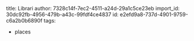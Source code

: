 title: Librari
author: 7328c14f-7ec2-4511-a24d-29a1c5ce23eb
import_id: 30dc92fb-4956-479b-a43c-99fdf4ce4837
id: e2efd9a8-737d-4901-9759-c6a2b0b6890f
tags:
  - places
